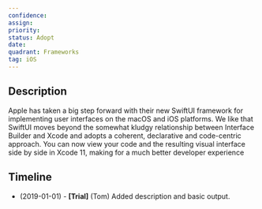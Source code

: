 ```yaml
---
confidence: 
assign: 
priority: 
status: Adopt
date: 
quadrant: Frameworks
tag: iOS
---
```


## Description

Apple has taken a big step forward with their new SwiftUI framework for implementing user interfaces on the macOS and iOS platforms. We like that SwiftUI moves beyond the somewhat kludgy relationship between Interface Builder and Xcode and adopts a coherent, declarative and code-centric approach. You can now view your code and the resulting visual interface side by side in Xcode 11, making for a much better developer experience

## Timeline

* (2019-01-01) - **[Trial]** (Tom) Added description and basic output.